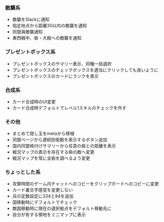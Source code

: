 ### 敵襲系

* 敵襲をSlackに通知
* 指定地点から距離30以内の敵襲を通知
* 同盟員敵襲通知
* 東西戦中、砦・大殿への敵襲を通知

### プレゼントボックス系

* プレゼントボックスのサマリー表示、同種一括選択
* プレゼントボックスのチェックボックスを適当にクリックしても良いように
* プレゼントボックスのカードにランクを表示

### 合成系

* カード合成時のUI変更
* カード合成時デフォルトでレベル1スキルのチェックを外す


### その他

* まとめて隠し玉をmetaから移植
* 同盟ページから連続防衛数を表示するボタン追加
* 国内同盟格付けサマリーから任意の砦との距離を表示
* 戦況マップの表示を存在する砦の数へ変更
* 戦況マップを常に全砦を調べるよう変更

### ちょっとした系

* 攻撃時間のゲーム内チャットへのコピーをクリップボードへのコピーに変更
* カード裏文字感覚を変更しない
* 兵の定数設定に334と84を追加
* 国移動時にデフォルトでチェック
* 敵国移動時に現在の選択拠点をデフォルト移動先に
* 自分が有する領地をミニマップに表示
